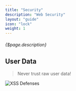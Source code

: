 ```yaml
---
title: "Security"
description: "Web Security"
layout: "guide"
icon: "lock"
weight: 1
---
```


###### {$page.description}

<article id="1">

## User Data

> Never trust raw user data!

<img src="/images/security/user-data.png" alt="XSS Defenses">

</article>
